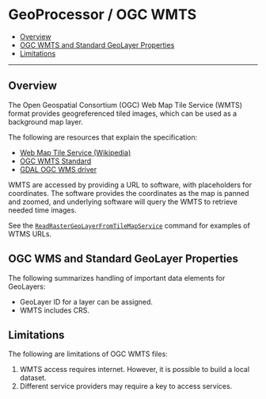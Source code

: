 # GeoProcessor / OGC WMTS

* [Overview](#overview)
* [OGC WMTS and Standard GeoLayer Properties](#ogc-wmts-and-standard-geolayer-properties)
* [Limitations](#limitations)

----------------

## Overview ##

The Open Geospatial Consortium (OGC) Web Map Tile Service (WMTS) format
provides geogreferenced tiled images, which can be used as a background map layer.

The following are resources that explain the specification:

* [Web Map Tile Service (Wikipedia)](https://en.wikipedia.org/wiki/Web_Map_Tile_Service)
* [OGC WMTS Standard](https://www.ogc.org/standards/wmts)
* [GDAL OGC WMS driver](https://gdal.org/drivers/raster/wmts.html#raster-wmts)

WMTS are accessed by providing a URL to software, with placeholders for coordinates.
The software provides the coordinates as the map is panned and zoomed,
and underlying software will query the WMTS to retrieve needed time images.

See the [`ReadRasterGeoLayerFromTileMapService`](../../command-ref/ReadRasterGeoLayerFromTileMapService/ReadRasterGeoLayerFromTileMapService.md)
command for examples of WTMS URLs.

## OGC WMS and Standard GeoLayer Properties ##

The following summarizes handling of important data elements for GeoLayers:

* GeoLayer ID for a layer can be assigned.
* WMTS includes CRS.

## Limitations ##

The following are limitations of OGC WMTS files:

1. WMTS access requires internet.
However, it is possible to build a local dataset.
2. Different service providers may require a key to access services.
